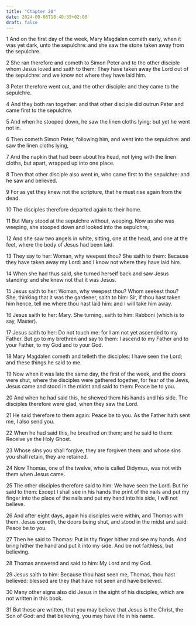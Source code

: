 ```yaml
---
title: "Chapter 20"
date: 2024-09-06T18:40:35+02:00
draft: false
---
```




1 And on the first day of the week, Mary Magdalen cometh early, when it was yet dark, unto the sepulchre: and she saw the stone taken away from the sepulchre.

2 She ran therefore and cometh to Simon Peter and to the other disciple whom Jesus loved and saith to them: They have taken away the Lord out of the sepulchre: and we know not where they have laid him.

3 Peter therefore went out, and the other disciple: and they came to the sepulchre.

4 And they both ran together: and that other disciple did outrun Peter and came first to the sepulchre.

5 And when he stooped down, he saw the linen cloths lying: but yet he went not in.

6 Then cometh Simon Peter, following him, and went into the sepulchre: and saw the linen cloths lying,

7 And the napkin that had been about his head, not lying with the linen cloths, but apart, wrapped up into one place.

8 Then that other disciple also went in, who came first to the sepulchre: and he saw and believed.

9 For as yet they knew not the scripture, that he must rise again from the dead.

10 The disciples therefore departed again to their home.

11 But Mary stood at the sepulchre without, weeping. Now as she was weeping, she stooped down and looked into the sepulchre,

12 And she saw two angels in white, sitting, one at the head, and one at the feet, where the body of Jesus had been laid.

13 They say to her: Woman, why weepest thou? She saith to them: Because they have taken away my Lord: and I know not where they have laid him.

14 When she had thus said, she turned herself back and saw Jesus standing: and she knew not that it was Jesus.

15 Jesus saith to her: Woman, why weepest thou? Whom seekest thou? She, thinking that it was the gardener, saith to him: Sir, if thou hast taken him hence, tell me where thou hast laid him: and I will take him away.

16 Jesus saith to her: Mary. She turning, saith to him: Rabboni (which is to say, Master).

17 Jesus saith to her: Do not touch me: for I am not yet ascended to my Father. But go to my brethren and say to them: I ascend to my Father and to your Father, to my God and to your God.

18 Mary Magdalen cometh and telleth the disciples: I have seen the Lord; and these things he said to me.

19 Now when it was late the same day, the first of the week, and the doors were shut, where the disciples were gathered together, for fear of the Jews, Jesus came and stood in the midst and said to them: Peace be to you.

20 And when he had said this, he shewed them his hands and his side. The disciples therefore were glad, when they saw the Lord.

21 He said therefore to them again: Peace be to you. As the Father hath sent me, I also send you.

22 When he had said this, he breathed on them; and he said to them: Receive ye the Holy Ghost.

23 Whose sins you shall forgive, they are forgiven them: and whose sins you shall retain, they are retained.

24 Now Thomas, one of the twelve, who is called Didymus, was not with them when Jesus came.

25 The other disciples therefore said to him: We have seen the Lord. But he said to them: Except I shall see in his hands the print of the nails and put my finger into the place of the nails and put my hand into his side, I will not believe.

26 And after eight days, again his disciples were within, and Thomas with them. Jesus cometh, the doors being shut, and stood in the midst and said: Peace be to you.

27 Then he said to Thomas: Put in thy finger hither and see my hands. And bring hither the hand and put it into my side. And be not faithless, but believing.

28 Thomas answered and said to him: My Lord and my God.

29 Jesus saith to him: Because thou hast seen me, Thomas, thou hast believed: blessed are they that have not seen and have believed.

30 Many other signs also did Jesus in the sight of his disciples, which are not written in this book.

31 But these are written, that you may believe that Jesus is the Christ, the Son of God: and that believing, you may have life in his name.


